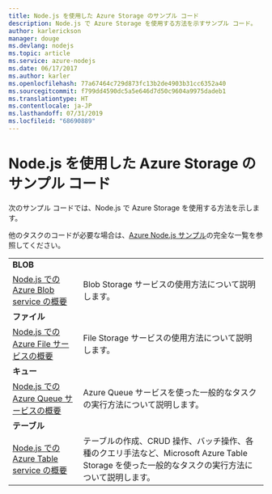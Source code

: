 ```yaml
---
title: Node.js を使用した Azure Storage のサンプル コード
description: Node.js で Azure Storage を使用する方法を示すサンプル コード。
author: karlerickson
manager: douge
ms.devlang: nodejs
ms.topic: article
ms.service: azure-nodejs
ms.date: 06/17/2017
ms.author: karler
ms.openlocfilehash: 77a67464c729d873fc13b2de4903b31cc6352a40
ms.sourcegitcommit: f799dd4590dc5a5e646d7d50c9604a9975dadeb1
ms.translationtype: HT
ms.contentlocale: ja-JP
ms.lasthandoff: 07/31/2019
ms.locfileid: "68690889"
---
```

# <a name="azure-storage-with-nodejs-code-samples"></a>Node.js を使用した Azure Storage のサンプル コード

次のサンプル コードでは、Node.js で Azure Storage を使用する方法を示します。

他のタスクのコードが必要な場合は、[Azure Node.js サンプル](https://azure.microsoft.com/resources/samples/?term=nodejs)の完全な一覧を参照してください。


| | |
|---|---|
| **BLOB** ||
| [Node.js での Azure Blob service の概要](https://github.com/Azure-Samples/storage-blob-node-getting-started) | Blob Storage サービスの使用方法について説明します。 |
| **ファイル** ||
| [Node.js での Azure File サービスの概要](https://azure.microsoft.com/resources/samples/storage-file-node-getting-started/) | File Storage サービスの使用方法について説明します。 |
| **キュー** ||
| [Node.js での Azure Queue サービスの概要](https://azure.microsoft.com/resources/samples/storage-queue-node-getting-started/) | Azure Queue サービスを使った一般的なタスクの実行方法について説明します。 |
| **テーブル** ||
| [Node.js での Azure Table service の概要](https://azure.microsoft.com/resources/samples/storage-table-node-getting-started/) | テーブルの作成、CRUD 操作、バッチ操作、各種のクエリ手法など、Microsoft Azure Table Storage を使った一般的なタスクの実行方法について説明します。 |
